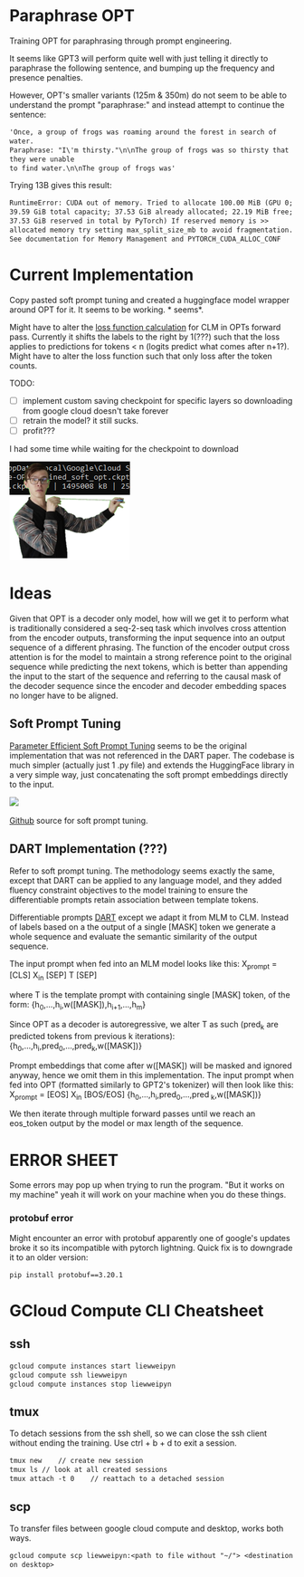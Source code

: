 # Paraphrase OPT

Training OPT for paraphrasing through prompt engineering.

It seems like GPT3 will perform quite well with just telling it directly to paraphrase the following sentence, and
bumping up the frequency and presence penalties.

However, OPT's smaller variants (125m & 350m) do not seem to be able to understand the prompt "paraphrase:" and instead
attempt to continue the sentence:

```
'Once, a group of frogs was roaming around the forest in search of water. 
Paraphrase: "I\'m thirsty."\n\nThe group of frogs was so thirsty that they were unable 
to find water.\n\nThe group of frogs was'
```

Trying 13B gives this result:
```
RuntimeError: CUDA out of memory. Tried to allocate 100.00 MiB (GPU 0; 39.59 GiB total capacity; 37.53 GiB already allocated; 22.19 MiB free; 37.53 GiB reserved in total by PyTorch) If reserved memory is >> allocated memory try setting max_split_size_mb to avoid fragmentation.  See documentation for Memory Management and PYTORCH_CUDA_ALLOC_CONF
```

# Current Implementation

Copy pasted soft prompt tuning and created a huggingface model wrapper around OPT for it. It seems to be working. *
seems*.

Might have to alter
the [loss function calculation](https://github.com/huggingface/transformers/blob/main/src/transformers/models/opt/modeling_opt.py#L923)
for CLM in OPTs forward pass. Currently it shifts the labels to the right by 1(???) such that the loss applies to
predictions for tokens < n (logits predict what comes after n+1?). Might have to alter the loss function such that only
loss after the <sep> token counts.

TODO:
- [ ] implement custom saving checkpoint for specific layers so downloading from google cloud doesn't take forever
- [ ] retrain the model? it still sucks.
- [ ] profit???

I had some time while waiting for the checkpoint to download

![](images/thats_quite_big.png)

# Ideas

Given that OPT is a decoder only model, how will we get it to perform what is traditionally considered a seq-2-seq task
which involves cross attention from the encoder outputs, transforming the input sequence into an output sequence of a
different phrasing. The function of the encoder output cross attention is for the model to maintain a strong reference
point to the original sequence while predicting the next tokens, which is better than appending the input to the start
of the sequence and referring to the causal mask of the decoder sequence since the encoder and decoder embedding spaces
no longer have to be aligned.

## Soft Prompt Tuning

[Parameter Efficient Soft Prompt Tuning](https://arxiv.org/pdf/2104.08691.pdf) seems to be the original implementation
that was not referenced in the DART paper. The codebase is much simpler (actually just 1 .py file) and extends the
HuggingFace library in a very simple way, just concatenating the soft prompt embeddings directly to the input.

<img src="https://github.com/kipgparker/soft-prompt-tuning/blob/main/soft_embedding.png?raw=true" width=300/>

[Github](https://github.com/kipgparker/soft-prompt-tuning) source for soft prompt tuning.

## DART Implementation (???)

Refer to soft prompt tuning. The methodology seems exactly the same, except that DART can be applied to any language
model, and they added fluency constraint objectives to the model training to ensure the differentiable prompts retain
association between template tokens.

Differentiable prompts [DART](https://arxiv.org/pdf/2108.13161.pdf) except we adapt it from MLM to CLM. Instead of
labels based on a the output of a single [MASK] token we generate a whole sequence and evaluate the semantic similarity
of the output sequence.

The input prompt when fed into an MLM model looks like this:
X<sub>prompt</sub> = [CLS] X<sub>in</sub> [SEP] T [SEP]

where T is the template prompt with containing single [MASK] token, of the form:
{h<sub>0</sub>,...,h<sub>i</sub>,w([MASK]),h<sub>i+1</sub>,...,h<sub>m</sub>}

Since OPT as a decoder is autoregressive, we alter T as such (pred<sub>k</sub> are predicted tokens from previous k
iterations):
{h<sub>0</sub>,...,h<sub>i</sub>,pred<sub>0</sub>,...,pred<sub>k</sub>,w([MASK])}

Prompt embeddings that come after w([MASK]) will be masked and ignored anyway, hence we omit them in this
implementation. The input prompt when fed into OPT (formatted similarly to GPT2's tokenizer) will then look like this:
X<sub>prompt</sub> = [EOS] X<sub>in</sub> [BOS/EOS] {h<sub>0</sub>,...,h<sub>i</sub>,pred<sub>0</sub>,...,pred<sub>
k</sub>,w([MASK])}

We then iterate through multiple forward passes until we reach an eos_token output by the model or max length of the
sequence.

# ERROR SHEET

Some errors may pop up when trying to run the program. "But it works on my machine" yeah it will work on your machine
when you do these things.

### protobuf error

Might encounter an error with protobuf apparently one of google's updates broke it so its incompatible with pytorch
lightning. Quick fix is to downgrade it to an older version:

```buildoutcfg
pip install protobuf==3.20.1
```

# GCloud Compute CLI Cheatsheet

## ssh
```commandline
gcloud compute instances start liewweipyn
gcloud compute ssh liewweipyn
gcloud compute instances stop liewweipyn
```

## tmux
To detach sessions from the ssh shell, so we can close the ssh client without ending the training.
Use ctrl + b + d to exit a session.
```commandline
tmux new    // create new session
tmux ls // look at all created sessions
tmux attach -t 0    // reattach to a detached session
```

## scp
To transfer files between google cloud compute and desktop, works both ways.
```
gcloud compute scp liewweipyn:<path to file without "~/"> <destination on desktop>
```
